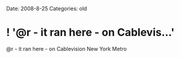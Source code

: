 Date: 2008-8-25
Categories: old

# ! '@r - it ran here - on Cablevis...'

@r - it ran here - on Cablevision New York Metro
